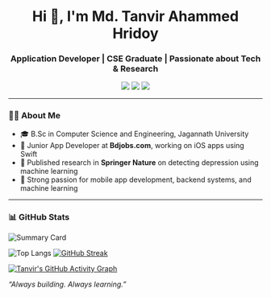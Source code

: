 <h1 align="center">Hi 👋, I'm Md. Tanvir Ahammed Hridoy</h1>
<h3 align="center">Application Developer | CSE Graduate | Passionate about Tech & Research</h3>

<p align="center">
  <a href="mailto:hmhridoy65@gmail.com"><img src="https://img.shields.io/badge/-Email-red?style=flat&logo=gmail&logoColor=white"></a>
  <a href="https://github.com/Tanvir180"><img src="https://img.shields.io/badge/-GitHub-181717?style=flat&logo=github&logoColor=white"></a>
  <a href="https://www.linkedin.com/in/tanvir-ahammed-b852b11b7"><img src="https://img.shields.io/badge/-LinkedIn-blue?style=flat&logo=linkedin&logoColor=white"></a>
</p>

---

### 👨‍💻 About Me

- 🎓 B.Sc in Computer Science and Engineering, Jagannath University
- 💼 Junior App Developer at **Bdjobs.com**, working on iOS apps using Swift
- 🔬 Published research in **Springer Nature** on detecting depression using machine learning
- 🚀 Strong passion for mobile app development, backend systems, and machine learning

---


### 📊 GitHub Stats

![Summary Card](https://github-profile-summary-cards.vercel.app/api/cards/profile-details?username=Tanvir180&theme=tokyonight)


![Top Langs](https://github-readme-stats.vercel.app/api/top-langs/?username=Tanvir180&layout=compact&theme=radical)
[![GitHub Streak](https://streak-stats.demolab.com?user=Tanvir180&theme=radical&date_format=M%20j%5B%2C%20Y%5D)](https://git.io/streak-stats)

[![Tanvir's GitHub Activity Graph](https://github-readme-activity-graph.vercel.app/graph?username=Tanvir180&theme=react-dark)](https://github.com/Ashutosh00710/github-readme-activity-graph)




*“Always building. Always learning.”*

